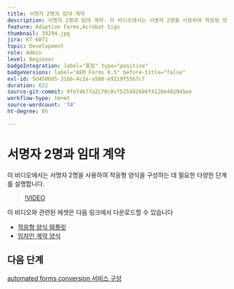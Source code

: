 ```yaml
---
title: 서명자 2명과 임대 계약
description: 서명자 2명과 임대 계약. 이 비디오에서는 서명자 2명을 사용하여 적응형 양식을 구성하는 데 필요한 다양한 단계를 설명합니다.
feature: Adaptive Forms,Acrobat Sign
thumbnail: 39294.jpg
jira: KT-6071
topic: Development
role: Admin
level: Beginner
badgeIntegration: label="통합" type="positive"
badgeVersions: label="AEM Forms 6.5" before-title="false"
exl-id: 5d450605-31bb-4c2e-a500-e9219f55b7c7
duration: 622
source-git-commit: 9fef4b77a2c70c8cf525d42686f4120e481945ee
workflow-type: tm+mt
source-wordcount: '74'
ht-degree: 8%

---
```


# 서명자 2명과 임대 계약

이 비디오에서는 서명자 2명을 사용하여 적응형 양식을 구성하는 데 필요한 다양한 단계를 설명합니다.

>[!VIDEO](https://video.tv.adobe.com/v/39294?quality=12&learn=on)

이 비디오와 관련된 에셋은 다음 링크에서 다운로드할 수 있습니다

* [적응형 양식 템플릿](assets/tenancy-agreement-template.zip)
* [임차인 계약 양식](assets/rental-agreement-form.zip)

## 다음 단계

[automated forms conversion 서비스 구성](./configure-automated-forms-conversion-service.md)